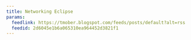 ```yaml
---
title: Networking Eclipse
params:
  feedlink: https://tmober.blogspot.com/feeds/posts/default?alt=rss
  feedid: 2d6045e1b6a065310ea964452d3821f1
---
```


